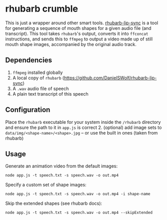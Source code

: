 # rhubarb crumble

This is just a wrapper around other smart tools. [rhubarb-lip-sync](https://github.com/DanielSWolf/rhubarb-lip-sync) is a tool for generating a sequence of mouth shapes for a given audio file (and transcript). This tool takes `rhubarb`'s output, converts it into `ffconcat` instructions, and sends this to `ffmpeg` to output a video made up of still mouth shape images, accompanied by the original audio track.

## Dependencies
1. `ffmpeg` installed globally
2. A local copy of `rhubarb` (https://github.com/DanielSWolf/rhubarb-lip-sync)
3. A `.wav` audio file of speech
4. A plain text transcript of this speech

## Configuration
Place the `rhubarb` executable for your system inside the `/rhubarb` directory and ensure the path to it in `app.js` is correct
2. (optional) add image sets to `data/img/<shape-name>/<shape>.jpg` – or use the built in ones (taken from rhubarb)

## Usage
Generate an animation video from the default images:

    node app.js -t speech.txt -s speech.wav -o out.mp4

Specify a custom set of shape images:
   
    node app.js -t speech.txt -s speech.wav -o out.mp4 -i shape-name

Skip the extended shapes (see rhubarb docs):
    
    node app.js -t speech.txt -s speech.wav -o out.mp4 --skipExtended
